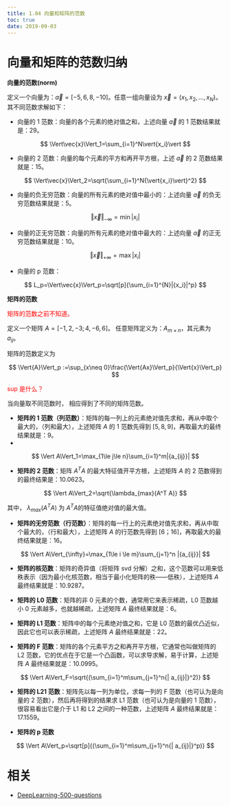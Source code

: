 ```yaml
---
title: 1.04 向量和矩阵的范数
toc: true
date: 2019-09-03
---
```


# 向量和矩阵的范数归纳

**向量的范数(norm)**

定义一个向量为：$\vec{a}=[-5, 6, 8, -10]$。任意一组向量设为 $\vec{x}=(x_1,x_2,...,x_N)$。其不同范数求解如下：

- 向量的 1 范数：向量的各个元素的绝对值之和，上述向量 $\vec{a}$ 的 1 范数结果就是：29。

$$
\Vert\vec{x}\Vert_1=\sum_{i=1}^N\vert{x_i}\vert
$$

- 向量的 2 范数：向量的每个元素的平方和再开平方根，上述 $\vec{a}$ 的 2 范数结果就是：15。

$$
\Vert\vec{x}\Vert_2=\sqrt{\sum_{i=1}^N{\vert{x_i}\vert}^2}
$$

- 向量的负无穷范数：向量的所有元素的绝对值中最小的：上述向量 $\vec{a}$ 的负无穷范数结果就是：5。

$$
\Vert\vec{x}\Vert_{-\infty}=\min{|{x_i}|}
$$

- 向量的正无穷范数：向量的所有元素的绝对值中最大的：上述向量 $\vec{a}$ 的正无穷范数结果就是：10。

$$
\Vert\vec{x}\Vert_{+\infty}=\max{|{x_i}|}
$$

- 向量的 p 范数：

$$
L_p=\Vert\vec{x}\Vert_p=\sqrt[p]{\sum_{i=1}^{N}|{x_i}|^p}
$$

**矩阵的范数**

<span style="color:red;">矩阵的范数之前不知道。</span>

定义一个矩阵 $A=[-1, 2, -3; 4, -6, 6]$。 任意矩阵定义为：$A_{m\times n}$，其元素为 $a_{ij}$。

矩阵的范数定义为

$$
\Vert{A}\Vert_p :=\sup_{x\neq 0}\frac{\Vert{Ax}\Vert_p}{\Vert{x}\Vert_p}
$$

<span style="color:red;">sup 是什么？</span>

当向量取不同范数时， 相应得到了不同的矩阵范数。

- **矩阵的 1 范数（列范数）**：矩阵的每一列上的元素绝对值先求和，再从中取个最大的，（列和最大），上述矩阵 $A$ 的 1 范数先得到 $[5,8,9]$，再取最大的最终结果就是：9。
-
$$
\Vert A\Vert_1=\max_{1\le j\le n}\sum_{i=1}^m|{a_{ij}}|
$$

- **矩阵的 2 范数**：矩阵 $A^TA$ 的最大特征值开平方根，上述矩阵 $A$ 的 2 范数得到的最终结果是：10.0623。

$$
\Vert A\Vert_2=\sqrt{\lambda_{max}(A^T A)}
$$

其中， $\lambda_{max}(A^T A)$ 为 $A^T A​$ 的特征值绝对值的最大值。

- **矩阵的无穷范数（行范数）**：矩阵的每一行上的元素绝对值先求和，再从中取个最大的，（行和最大），上述矩阵 $A$ 的行范数先得到 $[6；16]$，再取最大的最终结果就是：16。

$$
\Vert A\Vert_{\infty}=\max_{1\le i \le m}\sum_{j=1}^n |{a_{ij}}|
$$

- **矩阵的核范数**：矩阵的奇异值（将矩阵 svd 分解）之和，这个范数可以用来低秩表示（因为最小化核范数，相当于最小化矩阵的秩——低秩），上述矩阵 $A$ 最终结果就是：10.9287。

- **矩阵的 L0 范数**：矩阵的非 0 元素的个数，通常用它来表示稀疏，L0 范数越小 0 元素越多，也就越稀疏，上述矩阵 $A$ 最终结果就是：6。

- **矩阵的 L1 范数**：矩阵中的每个元素绝对值之和，它是 L0 范数的最优凸近似，因此它也可以表示稀疏，上述矩阵 $A$ 最终结果就是：22。

- **矩阵的 F 范数**：矩阵的各个元素平方之和再开平方根，它通常也叫做矩阵的 L2 范数，它的优点在于它是一个凸函数，可以求导求解，易于计算，上述矩阵 $A$ 最终结果就是：10.0995。

$$
\Vert A\Vert_F=\sqrt{(\sum_{i=1}^m\sum_{j=1}^n{| a_{ij}|}^2)}
$$

- **矩阵的 L21 范数**：矩阵先以每一列为单位，求每一列的 F 范数（也可认为是向量的 2 范数），然后再将得到的结果求 L1 范数（也可认为是向量的 1 范数），很容易看出它是介于 L1 和 L2 之间的一种范数，上述矩阵 $A$ 最终结果就是：17.1559。

- **矩阵的 p 范数**

$$
\Vert A\Vert_p=\sqrt[p]{(\sum_{i=1}^m\sum_{j=1}^n{| a_{ij}|}^p)}
$$







# 相关

- [DeepLearning-500-questions](https://github.com/scutan90/DeepLearning-500-questions)
